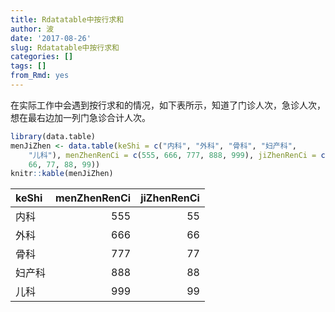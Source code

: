 ```yaml
---
title: Rdatatable中按行求和
author: 波
date: '2017-08-26'
slug: Rdatatable中按行求和
categories: []
tags: []
from_Rmd: yes
---
```


在实际工作中会遇到按行求和的情况，如下表所示，知道了门诊人次，急诊人次，想在最右边加一列门急诊合计人次。

```r
library(data.table)
menJiZhen <- data.table(keShi = c("内科", "外科", "骨科", "妇产科", 
    "儿科"), menZhenRenCi = c(555, 666, 777, 888, 999), jiZhenRenCi = c(55, 
    66, 77, 88, 99))
knitr::kable(menJiZhen)
```



|keShi  | menZhenRenCi| jiZhenRenCi|
|:------|------------:|-----------:|
|内科   |          555|          55|
|外科   |          666|          66|
|骨科   |          777|          77|
|妇产科 |          888|          88|
|儿科   |          999|          99|

 
